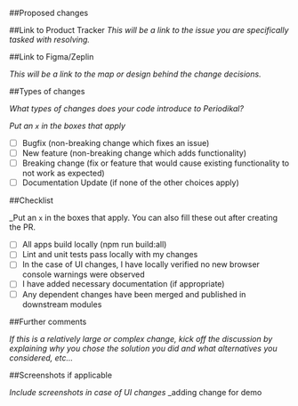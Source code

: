 ##Proposed changes


##Link to Product Tracker
_This will be a link to the issue you are specifically tasked with resolving._

##Link to Figma/Zeplin

_This will be a link to the map or design behind the change decisions._

##Types of changes

_What types of changes does your code introduce to Periodikal?_

_Put an `x` in the boxes that apply_

- [ ] Bugfix (non-breaking change which fixes an issue)
- [ ] New feature (non-breaking change which adds functionality)
- [ ] Breaking change (fix or feature that would cause existing functionality to not work as expected)
- [ ] Documentation Update (if none of the other choices apply)

##Checklist

_Put an `x` in the boxes that apply. You can also fill these out after creating the PR.

- [ ] All apps build locally (npm run build:all)
- [ ] Lint and unit tests pass locally with my changes
- [ ] In the case of UI changes, I have locally verified no new browser console warnings were observed
- [ ] I have added necessary documentation (if appropriate)
- [ ] Any dependent changes have been merged and published in downstream modules

##Further comments

_If this is a relatively large or complex change, kick off the discussion by explaining why you chose the solution you did and what alternatives you considered, etc..._

##Screenshots if applicable

_Include screenshots in case of UI changes_
_adding change for demo
